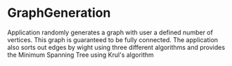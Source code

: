 # GraphGeneration
Application randomly generates a graph with user a defined number of vertices. This graph is guaranteed to be fully connected. The application also sorts out edges by wight using three different algorithms and provides the Minimum Spanning Tree using Krul's algorithm

